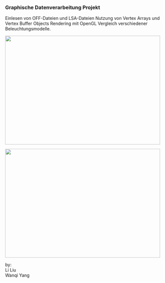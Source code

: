### Graphische Datenverarbeitung Projekt

Einlesen von OFF-Dateien und LSA-Dateien
Nutzung von Vertex Arrays und Vertex Buffer Objects
Rendering mit OpenGL
Vergleich verschiedener Beleuchtungsmodelle.

<p float="left">
  <img src="https://github.com/LiLiu1118/Graphische_Datenverarbeitung/blob/main/flat_shader.jpg" width="500" height="350"/>
</p>

<p float="left">
  <img src="https://github.com/LiLiu1118/Graphische_Datenverarbeitung/blob/main/toon_shader.jpg" width="500" height="350"/>
</p>



by:  
Li Liu  
Wanqi Yang     
